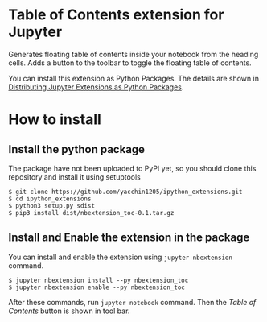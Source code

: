 # Table of Contents extension for Jupyter

Generates floating table of contents inside your notebook from the heading cells.
Adds a button to the toolbar to toggle the floating table of contents.

You can install this extension as Python Packages. The details are shown in [Distributing Jupyter Extensions as Python Packages](https://jupyter-notebook.readthedocs.org/en/stable/examples/Notebook/rstversions/Distributing%20Jupyter%20Extensions%20as%20Python%20Packages.html).

# How to install

## Install the python package

The package have not been uploaded to PyPI yet, so you should clone this repository and install it using setuptools

```
$ git clone https://github.com/yacchin1205/ipython_extensions.git
$ cd ipython_extensions
$ python3 setup.py sdist
$ pip3 install dist/nbextension_toc-0.1.tar.gz
```

## Install and Enable the extension in the package

You can install and enable the extension using `jupyter nbextension` command.

```
$ jupyter nbextension install --py nbextension_toc
$ jupyter nbextension enable --py nbextension_toc
```

After these commands, run `jupyter notebook` command. Then the *Table of Contents* button is shown in tool bar.
